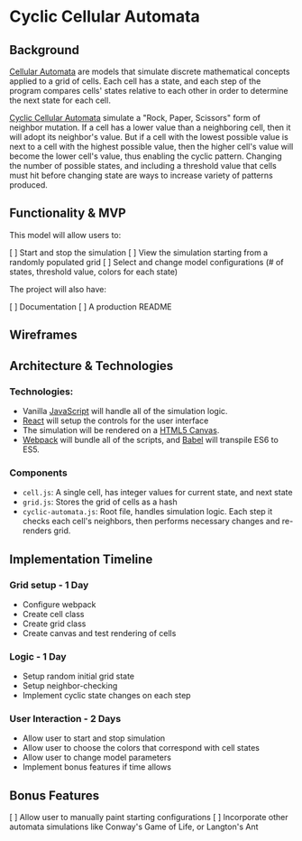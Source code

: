 # Cyclic Cellular Automata

## Background

[Cellular Automata](https://en.wikipedia.org/wiki/Cellular_automaton) are models that simulate discrete mathematical concepts applied to a grid of cells. Each cell has a state, and each step of the program compares cells' states relative to each other in order to determine the next state for each cell.

[Cyclic Cellular Automata](https://en.wikipedia.org/wiki/Cyclic_cellular_automaton) simulate a "Rock, Paper, Scissors" form of neighbor mutation. If a cell has a lower value than a neighboring cell, then it will adopt its neighbor's value. But if a cell with the lowest possible value is next to a cell with the highest possible value, then the higher cell's value will become the lower cell's value, thus enabling the cyclic pattern. Changing the number of possible states, and including a threshold value that cells must hit before changing state are ways to increase variety of patterns produced.

## Functionality & MVP

This model will allow users to:

[ ] Start and stop the simulation
[ ] View the simulation starting from a randomly populated grid
[ ] Select and change model configurations (# of states, threshold value, colors for each state)

The project will also have:

[ ] Documentation
[ ] A production README

## Wireframes



## Architecture & Technologies

### Technologies:

* Vanilla [JavaScript](https://developer.mozilla.org/en-US/docs/Web/JavaScript) will handle all of the simulation logic.
* [React](https://facebook.github.io/react/) will setup the controls for the user interface
* The simulation will be rendered on a [HTML5 Canvas](http://www.w3schools.com/html/html5_canvas.asp).
* [Webpack](https://webpack.github.io/) will bundle all of the scripts, and [Babel](https://babeljs.io/) will transpile ES6 to ES5.

### Components

* `cell.js`: A single cell, has integer values for current state, and next state
* `grid.js`: Stores the grid of cells as a hash
* `cyclic-automata.js`: Root file, handles simulation logic. Each step it checks each cell's neighbors, then performs necessary changes and re-renders grid.

## Implementation Timeline

### Grid setup - 1 Day
* Configure webpack
* Create cell class
* Create grid class
* Create canvas and test rendering of cells

### Logic - 1 Day
* Setup random initial grid state
* Setup neighbor-checking
* Implement cyclic state changes on each step

### User Interaction - 2 Days
* Allow user to start and stop simulation
* Allow user to choose the colors that correspond with cell states
* Allow user to change model parameters
* Implement bonus features if time allows

## Bonus Features
[ ] Allow user to manually paint starting configurations
[ ] Incorporate other automata simulations like Conway's Game of Life, or Langton's Ant
